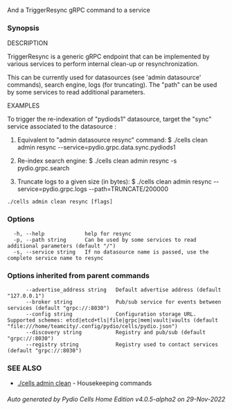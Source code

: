 And a TriggerResync gRPC command to a service

### Synopsis


DESCRIPTION

  TriggerResync is a generic gRPC endpoint that can be implemented by various services to perform internal
  clean-up or resynchronization.

  This can be currently used for datasources (see 'admin datasource' commands), search engine, logs (for truncating).
  The "path" can be used by some services to read additional parameters.

EXAMPLES

  To trigger the re-indexation of "pydiods1" datasource, target the "sync" service associated to the datasource : 

  1. Equivalent to "admin datasource resync" command:
  $ ./cells clean admin resync --service=pydio.grpc.data.sync.pydiods1 

  2. Re-index search engine:
  $ ./cells clean admin resync -s pydio.grpc.search

  3. Truncate logs to a given size (in bytes):
  $ ./cells clean admin resync --service=pydio.grpc.logs --path=TRUNCATE/200000


```
./cells admin clean resync [flags]
```

### Options

```
  -h, --help             help for resync
  -p, --path string      Can be used by some services to read additional parameters (default "/")
  -s, --service string   If no datasource name is passed, use the complete service name to resync
```

### Options inherited from parent commands

```
      --advertise_address string   Default advertise address (default "127.0.0.1")
      --broker string              Pub/sub service for events between services (default "grpc://:8030")
      --config string              Configuration storage URL. Supported schemes: etcd|etcd+tls|file|grpc|mem|vault|vaults (default "file:///home/teamcity/.config/pydio/cells/pydio.json")
      --discovery string           Registry and pub/sub (default "grpc://:8030")
      --registry string            Registry used to contact services (default "grpc://:8030")
```

### SEE ALSO

* [./cells admin clean](./cells-admin-clean)	 - Housekeeping commands

###### Auto generated by Pydio Cells Home Edition v4.0.5-alpha2 on 29-Nov-2022

